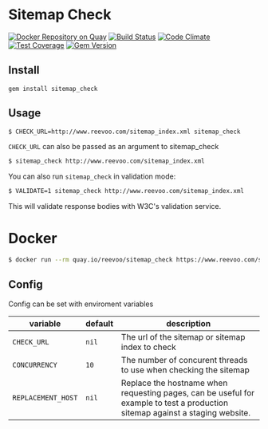 # Sitemap Check

[![Docker Repository on Quay](https://quay.io/repository/reevoo/sitemap_check/status "Docker Repository on Quay")](https://quay.io/repository/reevoo/sitemap_check)
[![Build Status](https://travis-ci.org/reevoo/sitemap_check.svg?branch=master)](https://travis-ci.org/reevoo/sitemap_check)
[![Code Climate](https://codeclimate.com/github/reevoo/sitemap_check/badges/gpa.svg)](https://codeclimate.com/github/reevoo/sitemap_check)
[![Test Coverage](https://codeclimate.com/github/reevoo/sitemap_check/badges/coverage.svg)](https://codeclimate.com/github/reevoo/sitemap_check/coverage)
[![Gem Version](https://badge.fury.io/rb/sitemap_check.svg)](https://rubygems.org/gems/sitemap_check)

## Install

`gem install sitemap_check`

## Usage

```bash
$ CHECK_URL=http://www.reevoo.com/sitemap_index.xml sitemap_check
```

`CHECK_URL` can also be passed as an argument to sitemap_check

```bash
$ sitemap_check http://www.reevoo.com/sitemap_index.xml
```

You can also run `sitemap_check` in validation mode:

```bash
$ VALIDATE=1 sitemap_check http://www.reevoo.com/sitemap_index.xml
```

This will validate response bodies with W3C's validation service.

# Docker

```bash
$ docker run --rm quay.io/reevoo/sitemap_check https://www.reevoo.com/sitemap_index.xml
```

## Config

Config can be set with enviroment variables

variable           | default | description
-------------------|---------|-------------
`CHECK_URL`        | `nil`   | The url of the sitemap or sitemap index to check
`CONCURRENCY`      | `10`    | The number of concurent threads to use when checking the sitemap
`REPLACEMENT_HOST` | `nil`   | Replace the hostname when requesting pages, can be useful for example to test a production sitemap against a staging website.
